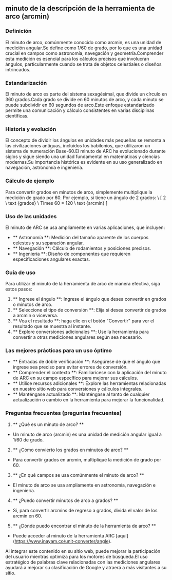 ## minuto de la descripción de la herramienta de arco (arcmin)

### Definición
El minuto de arco, comúnmente conocido como arcmin, es una unidad de medición angular.Se define como 1/60 de grado, por lo que es una unidad crucial en campos como astronomía, navegación y geometría.Comprender esta medición es esencial para los cálculos precisos que involucran ángulos, particularmente cuando se trata de objetos celestiales o diseños intrincados.

### Estandarización
El minuto de arco es parte del sistema sexagésimal, que divide un círculo en 360 grados.Cada grado se divide en 60 minutos de arco, y cada minuto se puede subdividir en 60 segundos de arco.Este enfoque estandarizado permite una comunicación y cálculo consistentes en varias disciplinas científicas.

### Historia y evolución
El concepto de dividir los ángulos en unidades más pequeñas se remonta a las civilizaciones antiguas, incluidos los babilonios, que utilizaron un sistema de numeración Base-60.El minuto de ARC ha evolucionado durante siglos y sigue siendo una unidad fundamental en matemáticas y ciencias modernas.Su importancia histórica es evidente en su uso generalizado en navegación, astronomía e ingeniería.

### Cálculo de ejemplo
Para convertir grados en minutos de arco, simplemente multiplique la medición de grado por 60. Por ejemplo, si tiene un ángulo de 2 grados:
\ [
2 \ text {grados} \ Times 60 = 120 \ text {arcmin}
\]

### Uso de las unidades
El minuto de ARC se usa ampliamente en varias aplicaciones, que incluyen:
- ** Astronomía **: Medición del tamaño aparente de los cuerpos celestes y su separación angular.
- ** Navegación **: Cálculo de rodamientos y posiciones precisos.
- ** Ingeniería **: Diseño de componentes que requieren especificaciones angulares exactas.

### Guía de uso
Para utilizar el minuto de la herramienta de arco de manera efectiva, siga estos pasos:
1. ** Ingrese el ángulo **: Ingrese el ángulo que desea convertir en grados o minutos de arco.
2. ** Seleccione el tipo de conversión **: Elija si desea convertir de grados a arcmin o viceversa.
3. ** Vea el resultado **: haga clic en el botón "Convertir" para ver el resultado que se muestra al instante.
4. ** Explore conversiones adicionales **: Use la herramienta para convertir a otras mediciones angulares según sea necesario.

### Las mejores prácticas para un uso óptimo
- ** Entradas de doble verificación **: Asegúrese de que el ángulo que ingrese sea preciso para evitar errores de conversión.
- ** Comprender el contexto **: Familiarícese con la aplicación del minuto de ARC en su campo específico para mejorar sus cálculos.
- ** Utilice recursos adicionales **: Explore las herramientas relacionadas en nuestro sitio web para conversiones y cálculos integrales.
- ** Manténgase actualizado **: Manténgase al tanto de cualquier actualización o cambio en la herramienta para mejorar la funcionalidad.

### Preguntas frecuentes (preguntas frecuentes)

1. ** ¿Qué es un minuto de arco? **
- Un minuto de arco (arcmin) es una unidad de medición angular igual a 1/60 de grado.

2. ** ¿Cómo convierto los grados en minutos de arco? **
- Para convertir grados en arcmin, multiplique la medición de grado por 60.

3. ** ¿En qué campos se usa comúnmente el minuto de arco? **
- El minuto de arco se usa ampliamente en astronomía, navegación e ingeniería.

4. ** ¿Puedo convertir minutos de arco a grados? **
- Sí, para convertir arcmins de regreso a grados, divida el valor de los arcmin en 60.

5. ** ¿Dónde puedo encontrar el minuto de la herramienta de arco? **
- Puede acceder al minuto de la herramienta ARC [aquí] (https://www.inayam.co/unit-converter/angle).

Al integrar este contenido en su sitio web, puede mejorar la participación del usuario mientras optimiza para los motores de búsqueda.El uso estratégico de palabras clave relacionadas con las mediciones angulares ayudará a mejorar su clasificación de Google y atraerá a más visitantes a su sitio.